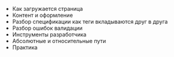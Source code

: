 - Как загружается страница
- Контент и оформление
- Разбор спецификации как теги вкладываются друг в друга
- Разбор ошибок валидации
- Инструменты разработчика
- Абсолютные и относительные пути
- Практика
